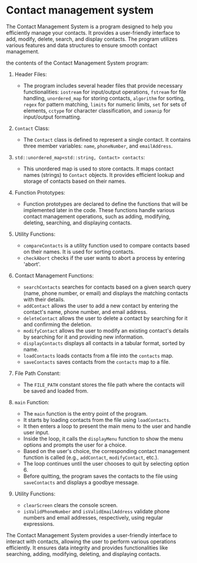 # Contact management system
The Contact Management System is a program designed to help you efficiently manage your contacts. It provides a user-friendly interface to add, modify, delete, search, and display contacts. The program utilizes various features and data structures to ensure smooth contact management.

the contents of the Contact Management System program:

1. Header Files:
   - The program includes several header files that provide necessary functionalities: `iostream` for input/output operations, `fstream` for file handling, `unordered_map` for storing contacts, `algorithm` for sorting, `regex` for pattern matching, `limits` for numeric limits, `set` for sets of elements, `cctype` for character classification, and `iomanip` for input/output formatting.

2. `Contact` Class:
   - The `Contact` class is defined to represent a single contact. It contains three member variables: `name`, `phoneNumber`, and `emailAddress`.

3. `std::unordered_map<std::string, Contact> contacts`:
   - This unordered map is used to store contacts. It maps contact names (strings) to `Contact` objects. It provides efficient lookup and storage of contacts based on their names.

4. Function Prototypes:
   - Function prototypes are declared to define the functions that will be implemented later in the code. These functions handle various contact management operations, such as adding, modifying, deleting, searching, and displaying contacts.

5. Utility Functions:
   - `compareContacts` is a utility function used to compare contacts based on their names. It is used for sorting contacts.
   - `checkAbort` checks if the user wants to abort a process by entering 'abort'.

6. Contact Management Functions:
   - `searchContacts` searches for contacts based on a given search query (name, phone number, or email) and displays the matching contacts with their details.
   - `addContact` allows the user to add a new contact by entering the contact's name, phone number, and email address.
   - `deleteContact` allows the user to delete a contact by searching for it and confirming the deletion.
   - `modifyContact` allows the user to modify an existing contact's details by searching for it and providing new information.
   - `displayContacts` displays all contacts in a tabular format, sorted by name.
   - `loadContacts` loads contacts from a file into the `contacts` map.
   - `saveContacts` saves contacts from the `contacts` map to a file.

7. File Path Constant:
   - The `FILE_PATH` constant stores the file path where the contacts will be saved and loaded from.

8. `main` Function:
   - The `main` function is the entry point of the program.
   - It starts by loading contacts from the file using `loadContacts`.
   - It then enters a loop to present the main menu to the user and handle user input.
   - Inside the loop, it calls the `displayMenu` function to show the menu options and prompts the user for a choice.
   - Based on the user's choice, the corresponding contact management function is called (e.g., `addContact`, `modifyContact`, etc.).
   - The loop continues until the user chooses to quit by selecting option 6.
   - Before quitting, the program saves the contacts to the file using `saveContacts` and displays a goodbye message.

9. Utility Functions:
   - `clearScreen` clears the console screen.
   - `isValidPhoneNumber` and `isValidEmailAddress` validate phone numbers and email addresses, respectively, using regular expressions.

The Contact Management System provides a user-friendly interface to interact with contacts, allowing the user to perform various operations efficiently. It ensures data integrity and provides functionalities like searching, adding, modifying, deleting, and displaying contacts.
